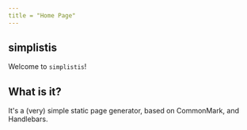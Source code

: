 ```yaml
---
title = "Home Page"
---
```


## simplistis

Welcome to `simplistis`!

## What is it?

It's a (very) simple static page generator, based on CommonMark, and Handlebars.
